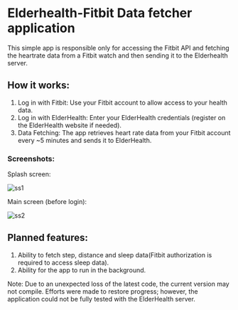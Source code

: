 # Elderhealth-Fitbit Data fetcher application

This simple app is responsible only for accessing the Fitbit API and fetching the heartrate data from a Fitbit watch and then sending it to the Elderhealth server.

## How it works:
1.	Log in with Fitbit: Use your Fitbit account to allow access to your health data.
2.	Log in with ElderHealth: Enter your ElderHealth credentials (register on the ElderHealth website if needed).
3.	Data Fetching: The app retrieves heart rate data from your Fitbit account every ~5 minutes and sends it to ElderHealth.

### Screenshots:

Splash screen:

![ss1](https://github.com/user-attachments/assets/fc6ae77c-447f-4ba3-b4ac-f713e04acceb)


Main screen (before login):

![ss2](https://github.com/user-attachments/assets/dc908b7e-f302-4405-b257-ba0985d6eae9)

## Planned features:
1. Ability to fetch step, distance and sleep data(Fitbit authorization is required to access sleep data).
2. Ability for the app to run in the background.

Note: Due to an unexpected loss of the latest code, the current version may not compile. Efforts were made to restore progress; however, the application could not be fully tested with the ElderHealth server.
